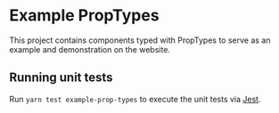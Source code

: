 # Example PropTypes

This project contains components typed with PropTypes to serve as an example and demonstration on the website.

## Running unit tests

Run `yarn test example-prop-types` to execute the unit tests via [Jest](https://jestjs.io).
